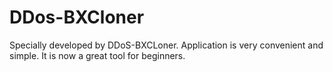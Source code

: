 # DDos-BXCloner

Specially developed by DDoS-BXCLoner. Application is very convenient and simple. It is now a great tool for beginners.


